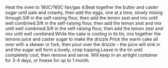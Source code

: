 Heat the oven to 180C/160C fan/gas 4.Beat together the butter and caster sugar until pale and creamy, then add the eggs, one at a time, slowly mixing through.Sift in the self-raising flour, then add the lemon zest and mix until well combined.Sift in the self-raising flour, then add the lemon zest and mix until well combined.Sift in the self-raising flour, then add the lemon zest and mix until well combined.While the cake is cooling in its tin, mix together the lemons juice and caster sugar to make the drizzle.Prick the warm cake all over with a skewer or fork, then pour over the drizzle – the juice will sink in and the sugar will form a lovely, crisp topping.Leave in the tin until completely cool, then remove and serve. Will keep in an airtight container for 3-4 days, or freeze for up to 1 month.